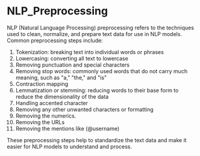 # NLP_Preprocessing

NLP (Natural Language Processing) preprocessing refers to the techniques used to clean, normalize, and prepare text data for use in NLP models.
Common preprocessing steps include:

1. Tokenization: breaking text into individual words or phrases
2. Lowercasing: converting all text to lowercase
3. Removing punctuation and special characters
4. Removing stop words: commonly used words that do not carry much meaning, such as "a," "the," and "is"
5. Contraction mapping
6. Lemmatization or stemming: reducing words to their base form to reduce the dimensionality of the data
7. Handling accented character
8. Removing any other unwanted characters or formatting
9. Removing the numerics.
10. Removing the URLs
11. Removing the mentions like (@username)

These preprocessing steps help to standardize the text data and make it easier for NLP models to understand and process.
